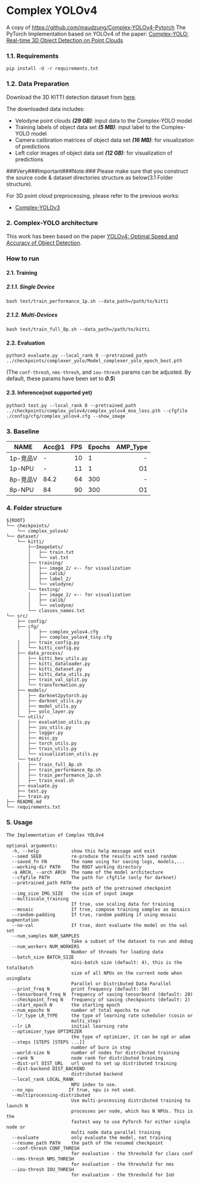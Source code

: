 # Complex YOLOv4
A copy of https://github.com/maudzung/Complex-YOLOv4-Pytorch
The PyTorch Implementation based on YOLOv4 of the paper: [Complex-YOLO: Real-time 3D Object Detection on Point Clouds](https://arxiv.org/pdf/1803.06199.pdf)

### 1.1. Requirements
```shell script
pip install -U -r requirements.txt
```

### 1.2. Data Preparation
Download the 3D KITTI detection dataset from [here](http://www.cvlibs.net/datasets/kitti/eval_object.php?obj_benchmark=3d).

The downloaded data includes:

- Velodyne point clouds _**(29 GB)**_: input data to the Complex-YOLO model
- Training labels of object data set _**(5 MB)**_: input label to the Complex-YOLO model
- Camera calibration matrices of object data set _**(16 MB)**_: for visualization of predictions
- Left color images of object data set _**(12 GB)**_: for visualization of predictions

###Very###Important###Note:###
Please make sure that you construct the source code & dataset directories structure as below(3.1 Folder structure).

For 3D point cloud preprocessing, please refer to the previous works:
- [Complex-YOLOv3](https://github.com/ghimiredhikura/Complex-YOLOv3)


### 2. Complex-YOLO architecture

This work has been based on the paper [YOLOv4: Optimal Speed and Accuracy of Object Detection](https://arxiv.org/abs/2004.10934).

### How to run

#### 2.1. Training

##### 2.1.1. Single Device

```shell script
bash test/train_performance_1p.sh --data_path=/path/to/kitti
```

##### 2.1.2. Multi-Devices

```shell script
bash test/train_full_8p.sh --data_path=/path/to/kitti
```

#### 2.2. Evaluation

```shell script
python3 evaluate.py --local_rank 0 --pretrained_path ../checkpoints/complexer_yolo/Model_complexer_yolo_epoch_best.pth
```
(The `conf-thresh`, `nms-thresh`, and `iou-thresh` params can be adjusted. By default, these params have been set to _**0.5**_)

#### 2.3. Inference(not supported yet)

```shell script
python3 test.py --local_rank 0 --pretrained_path ../checkpoints/complex_yolov4/complex_yolov4_mse_loss.pth --cfgfile ./config/cfg/complex_yolov4.cfg --show_image
```

### 3. Baseline

| NAME     | Acc@1 |  FPS | Epochs | AMP_Type |
| -------  | ----- | ---: | ------ | -------: |
| 1p-竞品V |     - |    10 |     1 |      -   |
| 1p-NPU   |     - |   11 |      1 |     O1   |
| 8p-竞品V |  84.2 |   64 |    300 |      -   |
| 8p-NPU   |   84  |   90 |    300 |     O1   |



### 4. Folder structure

```
${ROOT}
└── checkpoints/    
    └── complex_yolov4/
└── dataset/    
    └── kitti/
        ├──ImageSets/
        │   ├── train.txt
        │   └── val.txt
        ├── training/
        │   ├── image_2/ <-- for visualization
        │   ├── calib/
        │   ├── label_2/
        │   └── velodyne/
        └── testing/  
        │   ├── image_2/ <-- for visualization
        │   ├── calib/
        │   └── velodyne/ 
        └── classes_names.txt
└── src/
    ├── config/
    ├── cfg/
        │   ├── complex_yolov4.cfg
        │   ├── complex_yolov4_tiny.cfg
    │   ├── train_config.py
    │   └── kitti_config.py
    ├── data_process/
    │   ├── kitti_bev_utils.py
    │   ├── kitti_dataloader.py
    │   ├── kitti_dataset.py
    │   ├── kitti_data_utils.py
    │   ├── train_val_split.py
    │   └── transformation.py
    ├── models/
    │   ├── darknet2pytorch.py
    │   ├── darknet_utils.py
    │   ├── model_utils.py
    │   ├── yolo_layer.py
    └── utils/
    │   ├── evaluation_utils.py
    │   ├── iou_utils.py
    │   ├── logger.py
    │   ├── misc.py
    │   ├── torch_utils.py
    │   ├── train_utils.py
    │   └── visualization_utils.py
    └── test/
    │   ├── train_full_8p.sh
    │   ├── train_performance_8p.sh
    │   ├── train_performance_1p.sh
    │   ├── train_eval.sh
    ├── evaluate.py
    ├── test.py
    ├── train.py
├── README.md 
└── requirements.txt
```

### 5. Usage

```
The Implementation of Complex YOLOv4

optional arguments:
  -h, --help            show this help message and exit
  --seed SEED           re-produce the results with seed random
  --saved_fn FN         The name using for saving logs, models,...
  --working-dir PATH    The ROOT working directory
  -a ARCH, --arch ARCH  The name of the model architecture
  --cfgfile PATH        The path for cfgfile (only for darknet)
  --pretrained_path PATH
                        the path of the pretrained checkpoint
  --img_size IMG_SIZE   the size of input image
  --multiscale_training
                        If true, use scaling data for training
  --mosaic              If true, compose training samples as mosaics
  --random-padding      If true, random padding if using mosaic augmentation
  --no-val              If true, dont evaluate the model on the val set
  --num_samples NUM_SAMPLES
                        Take a subset of the dataset to run and debug
  --num_workers NUM_WORKERS
                        Number of threads for loading data
  --batch_size BATCH_SIZE
                        mini-batch size (default: 4), this is the totalbatch
                        size of all NPUs on the current node when usingData
                        Parallel or Distributed Data Parallel
  --print_freq N        print frequency (default: 50)
  --tensorboard_freq N  frequency of saving tensorboard (default: 20)
  --checkpoint_freq N   frequency of saving checkpoints (default: 2)
  --start_epoch N       the starting epoch
  --num_epochs N        number of total epochs to run
  --lr_type LR_TYPE     the type of learning rate scheduler (cosin or
                        multi_step)
  --lr LR               initial learning rate
  --optimizer_type OPTIMIZER
                        the type of optimizer, it can be sgd or adam
  --steps [STEPS [STEPS ...]]
                        number of burn in step
  --world-size N        number of nodes for distributed training
  --rank N              node rank for distributed training
  --dist-url DIST_URL   url used to set up distributed training
  --dist-backend DIST_BACKEND
                        distributed backend
  --local_rank LOCAL_RANK     
                        NPU index to use.
  --no_npu             If true, npu is not used.
  --multiprocessing-distributed
                        Use multi-processing distributed training to launch N
                        processes per node, which has N NPUs. This is the
                        fastest way to use PyTorch for either single node or
                        multi node data parallel training
  --evaluate            only evaluate the model, not training
  --resume_path PATH    the path of the resumed checkpoint
  --conf-thresh CONF_THRESH
                        for evaluation - the threshold for class conf
  --nms-thresh NMS_THRESH
                        for evaluation - the threshold for nms
  --iou-thresh IOU_THRESH
                        for evaluation - the threshold for IoU
```
